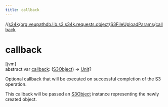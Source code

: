 ```yaml
---
title: callback
---
```

//[s34k](../../../index.html)/[org.veupathdb.lib.s3.s34k.requests.object](../index.html)/[S3FileUploadParams](index.html)/[callback](callback.html)



# callback



[jvm]\
abstract var [callback](callback.html): ([S3Object](../../org.veupathdb.lib.s3.s34k.response.object/-s3-object/index.html)) -&gt; [Unit](https://kotlinlang.org/api/latest/jvm/stdlib/kotlin/-unit/index.html)?



Optional callback that will be executed on successful completion of the S3 operation.



This callback will be passed an [S3Object](../../org.veupathdb.lib.s3.s34k.response.object/-s3-object/index.html) instance representing the newly created object.




